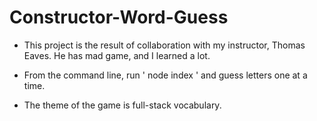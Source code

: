 # Constructor-Word-Guess

* This project is the result of collaboration with my instructor, Thomas Eaves.  He has mad game, and I learned a lot.

* From the command line, run ' node index ' and guess letters one at a time.

* The theme of the game is full-stack vocabulary.